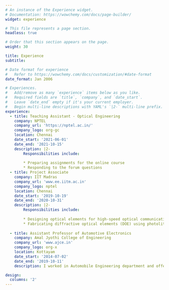 ```yaml
---
# An instance of the Experience widget.
# Documentation: https://wowchemy.com/docs/page-builder/
widget: experience

# This file represents a page section.
headless: true

# Order that this section appears on the page.
weight: 30

title: Experience
subtitle:

# Date format for experience
#   Refer to https://wowchemy.com/docs/customization/#date-format
date_format: Jan 2006

# Experiences.
#   Add/remove as many `experience` items below as you like.
#   Required fields are `title`, `company`, and `date_start`.
#   Leave `date_end` empty if it's your current employer.
#   Begin multi-line descriptions with YAML's `|2-` multi-line prefix.
experience:
  - title: Teaching Assistant - Optical Engineering
    company: NPTEL
    company_url: 'https://nptel.ac.in/'
    company_logo: org-gc
    location: Chennai
    date_start: '2021-06-01'
    date_end: '2021-10-15'
    description: |2-
        Responsibilities include:
        
        * Preparing assignments for the online course
        * Responding to the forum questions
  - title: Project Associate
    company: IIT Madras
    company_url: 'www.ee.iitm.ac.in'
    company_logo: nptel
    location: Chennai
    date_start: '2019-10-19'
    date_end: '2020-10-31'
    description: |2-
        Responsibilities include:
        
        * Designing optical elements for high-speed optical communication
        * Fabricating diffractive optical elements (DOE) using photolithography
        
  - title: Assistant Professor of Automotive Electronics
    company: Amal Jyothi College of Engineering
    company_url: 'www.ajce.in'
    company_logo: org-x
    location: Kottayam
    date_start: '2014-07-02'
    date_end: '2019-10-11'
    description: I worked in Automobile Engineering department and offered courses mostly related to Automotive electronics. I was also incharge of the Automotive electronics laboratory and BOSCH joint certification center. Apart from the academic responsibilities, my role involved mentoring graduate students and giving proper career guidance.

design:
  columns: '2'
---
```

